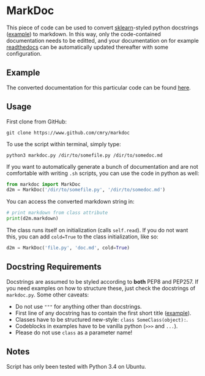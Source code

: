 # MarkDoc

This piece of code can be used to convert
[sklearn](https://www.scikit-learn.org/)-styled python docstrings
([example](https://github.com/scikit-learn/scikit-learn/blob/master/sklearn/neural_network/multilayer_perceptron.py#L134)) to
markdown. In this way, only the code-contained documentation needs to be
editted, and your documentation on for example
[readthedocs]('http://www.readthedocs.org/') can be automatically updated
thereafter with some configuration.

## Example

The converted documentation for this particular code can be found [here](https://github.com/cmry/markdoc/blob/master/markdoc.md).

## Usage

First clone from GitHub:

``` shell
git clone https://www.github.com/cmry/markdoc
```

To use the script within terminal, simply type:

``` shell
python3 markdoc.py /dir/to/somefile.py /dir/to/somedoc.md
```

If you want to automatically generate a bunch of documentation and are not
comfortable with writing `.sh` scripts, you can use the code in python as well:

``` python
from markdoc import MarkDoc
d2m = MarkDoc('/dir/to/somefile.py', '/dir/to/somedoc.md')
```

You can access the converted markdown string in:

``` python
# print markdown from class attribute
print(d2m.markdown)
```

The class runs itself on initialization (calls `self.read`). If you do not
want this, you can add `cold=True` to the class initialization, like so:

``` python
d2m = MarkDoc('file.py', 'doc.md', cold=True)
```

## Docstring Requirements

Docstrings are assumed to be styled according to **both** PEP8 and PEP257. If
you need examples on how to structure these, just check the docstrings of
`markdoc.py`. Some other caveats:

- Do not use `"""` for anything other than docstrings.
- First line of any docstring has to contain the first short title ([example](https://github.com/cmry/markdoc/blob/master/markdoc.py#L162)).
- Classes have to be structured new-style: `class SomeClass(object):`.
- Codeblocks in examples have to be vanilla python (`>>>` and `...`).
- Please do not use `class` as a parameter name!

## Notes

Script has only been tested with Python 3.4 on Ubuntu.
